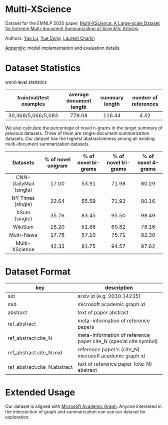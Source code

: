 # Multi-XScience

Dataset for the EMNLP 2020 paper, [Multi-XScience: A Large-scale Dataset for Extreme Multi-document Summarization of Scientific Articles](https://arxiv.org/abs/2010.14235).

Authors: [Yao Lu](https://yaolu.github.io), [Yue Dong](https://www.cs.mcgill.ca/~ydong26/), [Laurent Charlin](http://www.cs.toronto.edu/~lcharlin/)

[Appendix](https://yaolu.github.io/upload/multixscience/Multi_XScience_Appendix.pdf): model implementation and evaluation details.

# Dataset Statistics

word-level statistics

|   train/val/test examples   | average document length | summary length | number of references |
| :----------------: | :---------------------: | :------------: | :------------------: |
| 30,369/5,066/5,093 |         778.08          |     116.44     |         4.42         |



We also calculate the percentage of novel n-grams in the target summary of previous datasets. Three of them are single-document summarization datasets. Our dataset has the highest abstractiveness among all existing multi-document summarization datasets.

|        Datasets        | % of novel unigram | % of novel bi-grams | % of novel tri-grams | % of novel 4-grams |
| :--------------------: | :-----------------: | :-----------------: | :------------------: | :----------------: |
| CNN-DailyMail (single) |        17.00        |        53.91        |        71.98         |       80.29        |
|   NY Times (single)    |        22.64        |        55.59        |        71.93         |       80.16        |
|     XSum (single)      |        35.76        |        83.45        |        95.50         |       98.49        |
|        WikiSum         |        18.20        |        51.88        |        69.82         |       78.16        |
|       Multi-News       |        17.76        |        57.10        |        75.71         |       82.30        |
|     Multi-XScience     |        42.33        |        81.75        |        94.57         |       97.62        |

# Dataset Format

| key                          | description                                                  |
| ---------------------------- | ------------------------------------------------------------ |
| aid                          | arxiv id (e.g. 2010.14235)                                   |
| mid                          | microsoft academic graph id                                  |
| abstract                     | text of paper abstract                                       |
| ref_abstract                 | meta-information of reference papers                         |
| ref_abstract.cite_N          | meta-information of reference paper cite_N (special cite symbol) |
| ref_abstract.cite_N.mid      | reference paper's (cite_N) microsoft academic graph id       |
| ref_abstract.cite_N.abstract | text of reference paper (cite_N) abstract                    |

# Extended Usage

Our dataset is aligned with [Microsoft Academic Graph](https://www.microsoft.com/en-us/research/project/microsoft-academic-graph/). Anyone interested in the intersection of graph and summarization can use our dataset for exploration.


